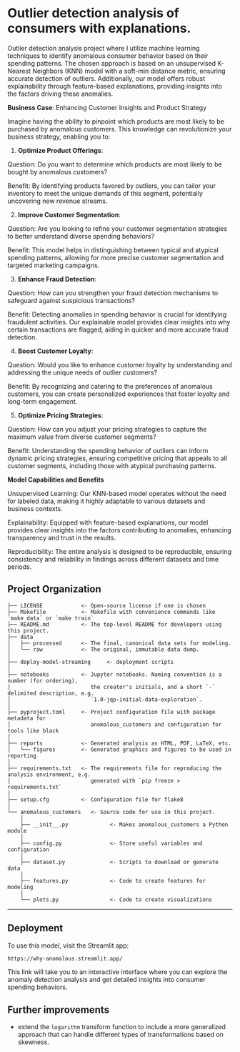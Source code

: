 
# Outlier detection analysis of consumers with explanations.

Outlier detection analysis project where I utilize machine learning techniques to identify anomalous consumer behavior based on their spending patterns. The chosen approach is based on an unsupervised K-Nearest Neighbors (KNN) model with a soft-min distance metric, ensuring accurate detection of outliers. Additionally, our model offers robust explainability through feature-based explanations, providing insights into the factors driving these anomalies.

**Business Case**: Enhancing Customer Insights and Product Strategy

Imagine having the ability to pinpoint which products are most likely to be purchased by anomalous customers. This knowledge can revolutionize your business strategy, enabling you to:

1. **Optimize Product Offerings**:

Question: Do you want to determine which products are most likely to be bought by anomalous customers?

Benefit: By identifying products favored by outliers, you can tailor your inventory to meet the unique demands of this segment, potentially uncovering new revenue streams.

2. **Improve Customer Segmentation**:

Question: Are you looking to refine your customer segmentation strategies to better understand diverse spending behaviors?

Benefit: This model helps in distinguishing between typical and atypical spending patterns, allowing for more precise customer segmentation and targeted marketing campaigns.

3. **Enhance Fraud Detection**:

Question: How can you strengthen your fraud detection mechanisms to safeguard against suspicious transactions?

Benefit: Detecting anomalies in spending behavior is crucial for identifying fraudulent activities. Our explainable model provides clear insights into why certain transactions are flagged, aiding in quicker and more accurate fraud detection.

4. **Boost Customer Loyalty**:

Question: Would you like to enhance customer loyalty by understanding and addressing the unique needs of outlier customers?

Benefit: By recognizing and catering to the preferences of anomalous customers, you can create personalized experiences that foster loyalty and long-term engagement.

5. **Optimize Pricing Strategies**:

Question: How can you adjust your pricing strategies to capture the maximum value from diverse customer segments?

Benefit: Understanding the spending behavior of outliers can inform dynamic pricing strategies, ensuring competitive pricing that appeals to all customer segments, including those with atypical purchasing patterns.

**Model Capabilities and Benefits**

Unsupervised Learning: Our KNN-based model operates without the need for labeled data, making it highly adaptable to various datasets and business contexts.

Explainability: Equipped with feature-based explanations, our model provides clear insights into the factors contributing to anomalies, enhancing transparency and trust in the results.

Reproducibility: The entire analysis is designed to be reproducible, ensuring consistency and reliability in findings across different datasets and time periods.


## Project Organization
```
├── LICENSE            <- Open-source license if one is chosen
├── Makefile           <- Makefile with convenience commands like `make data` or `make train`
├── README.md          <- The top-level README for developers using this project.
├── data
│   ├── processed      <- The final, canonical data sets for modeling.
│   └── raw            <- The original, immutable data dump.
│
├── deploy-model-streaming     <- deployment scripts
│
├── notebooks          <- Jupyter notebooks. Naming convention is a number (for ordering),
│                         the creator's initials, and a short `-` delimited description, e.g.
│                         `1.0-jqp-initial-data-exploration`.
│
├── pyproject.toml     <- Project configuration file with package metadata for 
│                         anomalous_customers and configuration for tools like black
│
├── reports            <- Generated analysis as HTML, PDF, LaTeX, etc.
│   └── figures        <- Generated graphics and figures to be used in reporting
│
├── requirements.txt   <- The requirements file for reproducing the analysis environment, e.g.
│                         generated with `pip freeze > requirements.txt`
│
├── setup.cfg          <- Configuration file for flake8
│
└── anomalous_customers   <- Source code for use in this project.
    │
    ├── __init__.py             <- Makes anomalous_customers a Python module
    │
    ├── config.py               <- Store useful variables and configuration
    │
    ├── dataset.py              <- Scripts to download or generate data
    │
    ├── features.py             <- Code to create features for modeling
    │
    └── plots.py                <- Code to create visualizations
```

--------
## Deployment

To use this model, visit the Streamlit app:

```bash
https://why-anomalous.streamlit.app/
```
This link will take you to an interactive interface where you can explore the anomaly detection analysis and get detailed insights into consumer spending behaviors.



## Further improvements

- extend the `logarithm` transform function to include a more generalized approach that can handle different types of transformations based on skewness.
